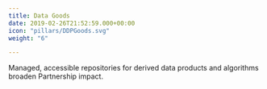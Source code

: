 ```yaml
---
title: Data Goods
date: 2019-02-26T21:52:59.000+00:00
icon: "pillars/DDPGoods.svg"
weight: "6"

---
```

Managed, accessible repositories for derived data products and algorithms broaden Partnership impact.
